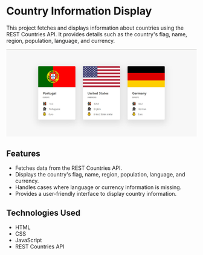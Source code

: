 # Country Information Display

This project fetches and displays information about countries using the REST Countries API. It provides details such as the country's flag, name, region, population, language, and currency.

![Screenshot](/ss.jpg)
## Features

- Fetches data from the REST Countries API.
- Displays the country's flag, name, region, population, language, and currency.
- Handles cases where language or currency information is missing.
- Provides a user-friendly interface to display country information.

## Technologies Used

- HTML
- CSS
- JavaScript
- REST Countries API